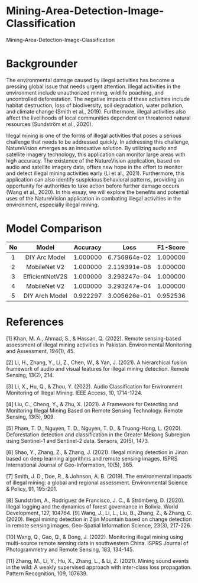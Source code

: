 # Mining-Area-Detection-Image-Classification
Mining-Area-Detection-Image-Classification

# Backgrounder
The environmental damage caused by illegal activities has become a pressing global issue that needs urgent attention. Illegal activities in the environment include unauthorized mining, wildlife poaching, and uncontrolled deforestation. The negative impacts of these activities include habitat destruction, loss of biodiversity, soil degradation, water pollution, and climate change (Smith et al., 2019). Furthermore, illegal activities also affect the livelihoods of local communities dependent on threatened natural resources (Sundström et al., 2020).

Illegal mining is one of the forms of illegal activities that poses a serious challenge that needs to be addressed quickly. In addressing this challenge, NatureVision emerges as an innovative solution. By utilizing audio and satellite imagery technology, this application can monitor large areas with high accuracy. The existence of the NatureVision application, based on audio and satellite imagery data, offers new hope in the effort to monitor and detect illegal mining activities early (Li et al., 2021). Furthermore, this application can also identify suspicious behavioral patterns, providing an opportunity for authorities to take action before further damage occurs (Wang et al., 2020). In this essay, we will explore the benefits and potential uses of the NatureVision application in combating illegal activities in the environment, especially illegal mining.

# Model Comparison

| No | Model           | Accuracy | Loss     | F1-Score |
|:----:|:-----------------:|:----------:|:----------:|:----------:|
| 1  | DIY Arc Model   | 1.000000 | 6.756964e-02 | 1.000000 |
| 2  |  MobileNet V2   | 1.000000 | 2.119391e-08 | 1.000000 |
| 3  | EfficientNetV2S | 1.000000 | 3.293247e-04 | 1.000000 |
| 4  | MobileNet V2    | 1.000000 | 3.293247e-04 | 1.000000 |
| 5  | DIY Arch Model  | 0.922297 | 3.005626e-01 | 0.952536 |

# References
[1] Khan, M. A., Ahmad, S., & Hassan, Q. (2022). Remote sensing-based assessment of illegal mining activities in Pakistan. Environmental Monitoring and Assessment, 194(1), 45. 

[2] Li, H., Zhang, Y., Li, Z., Chen, W., & Yan, J. (2021). A hierarchical fusion framework of audio and visual features for illegal mining detection. Remote Sensing, 13(2), 214. 

[3] Li, X., Hu, Q., & Zhou, Y. (2022). Audio Classification for Environment Monitoring of Illegal Mining. IEEE Access, 10, 1714-1724.

[4] Liu, C., Cheng, Y., & Zhu, X. (2021). A Framework for Detecting and Monitoring Illegal Mining Based on Remote Sensing Technology. Remote Sensing, 13(5), 909.

[5] Pham, T. D., Nguyen, T. D., Nguyen, T. D., & Truong-Hong, L. (2020). Deforestation detection and classification in the Greater Mekong Subregion using Sentinel-1 and Sentinel-2 data. Sensors, 20(5), 1473.

[6] Shao, Y., Zhang, Z., & Zhang, J. (2021). Illegal mining detection in Jinan based on deep learning algorithms and remote sensing images. ISPRS International Journal of Geo-Information, 10(5), 365.

[7] Smith, J. D., Doe, R., & Johnson, A. B. (2019). The environmental impacts of illegal mining: a global and regional assessment. Environmental Science & Policy, 91, 195-201.

[8] Sundström, A., Rodríguez de Francisco, J. C., & Strömberg, D. (2020). Illegal logging and the dynamics of forest governance in Bolivia. World Development, 127, 104764.
[9] Wang, J., Li, L., Liu, B., Zhang, Z., & Zhang, C. (2020). Illegal mining detection in Zijin Mountain based on change detection in remote sensing images. Geo-Spatial Information Science, 23(3), 217-226.

[10] Wang, Q., Gao, Q., & Dong, J. (2022). Monitoring illegal mining using multi-source remote sensing data in southwestern China. ISPRS Journal of Photogrammetry and Remote Sensing, 183, 134-145.

[11] Zhang, M., Li, Y., Hu, X., Zhang, L., & Li, Z. (2021). Mining sound events in the wild: A weakly supervised approach with inter-class loss propagation. Pattern Recognition, 109, 107639.
